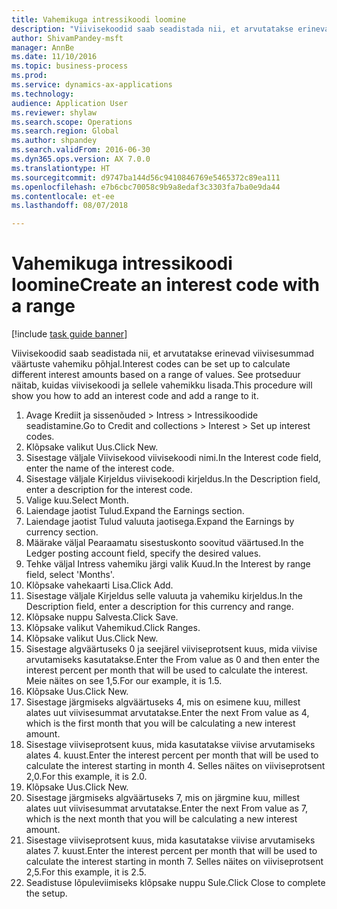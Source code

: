 ```yaml
--- 
title: Vahemikuga intressikoodi loomine
description: "Viivisekoodid saab seadistada nii, et arvutatakse erinevad viivisesummad väärtuste vahemiku põhjal."
author: ShivamPandey-msft
manager: AnnBe
ms.date: 11/10/2016
ms.topic: business-process
ms.prod: 
ms.service: dynamics-ax-applications
ms.technology: 
audience: Application User
ms.reviewer: shylaw
ms.search.scope: Operations
ms.search.region: Global
ms.author: shpandey
ms.search.validFrom: 2016-06-30
ms.dyn365.ops.version: AX 7.0.0
ms.translationtype: HT
ms.sourcegitcommit: d9747ba144d56c9410846769e5465372c89ea111
ms.openlocfilehash: e7b6cbc70058c9b9a8edaf3c3303fa7ba0e9da44
ms.contentlocale: et-ee
ms.lasthandoff: 08/07/2018

---
```

# <a name="create-an-interest-code-with-a-range"></a><span data-ttu-id="2c12d-103">Vahemikuga intressikoodi loomine</span><span class="sxs-lookup"><span data-stu-id="2c12d-103">Create an interest code with a range</span></span>

[!include [task guide banner](../../includes/task-guide-banner.md)]

<span data-ttu-id="2c12d-104">Viivisekoodid saab seadistada nii, et arvutatakse erinevad viivisesummad väärtuste vahemiku põhjal.</span><span class="sxs-lookup"><span data-stu-id="2c12d-104">Interest codes can be set up to calculate different interest amounts based on a range of values.</span></span> <span data-ttu-id="2c12d-105">See protseduur näitab, kuidas viivisekoodi ja sellele vahemikku lisada.</span><span class="sxs-lookup"><span data-stu-id="2c12d-105">This procedure will show you how to add an interest code and add a range to it.</span></span>

1. <span data-ttu-id="2c12d-106">Avage Krediit ja sissenõuded > Intress > Intressikoodide seadistamine.</span><span class="sxs-lookup"><span data-stu-id="2c12d-106">Go to Credit and collections > Interest > Set up interest codes.</span></span>
2. <span data-ttu-id="2c12d-107">Klõpsake valikut Uus.</span><span class="sxs-lookup"><span data-stu-id="2c12d-107">Click New.</span></span>
3. <span data-ttu-id="2c12d-108">Sisestage väljale Viivisekood viivisekoodi nimi.</span><span class="sxs-lookup"><span data-stu-id="2c12d-108">In the Interest code field, enter the name of the interest code.</span></span>
4. <span data-ttu-id="2c12d-109">Sisestage väljale Kirjeldus viivisekoodi kirjeldus.</span><span class="sxs-lookup"><span data-stu-id="2c12d-109">In the Description field, enter a description for the interest code.</span></span>
5. <span data-ttu-id="2c12d-110">Valige kuu.</span><span class="sxs-lookup"><span data-stu-id="2c12d-110">Select Month.</span></span>
6. <span data-ttu-id="2c12d-111">Laiendage jaotist Tulud.</span><span class="sxs-lookup"><span data-stu-id="2c12d-111">Expand the Earnings section.</span></span>
7. <span data-ttu-id="2c12d-112">Laiendage jaotist Tulud valuuta jaotisega.</span><span class="sxs-lookup"><span data-stu-id="2c12d-112">Expand the Earnings by currency section.</span></span>
8. <span data-ttu-id="2c12d-113">Määrake väljal Pearaamatu sisestuskonto soovitud väärtused.</span><span class="sxs-lookup"><span data-stu-id="2c12d-113">In the Ledger posting account field, specify the desired values.</span></span>
9. <span data-ttu-id="2c12d-114">Tehke väljal Intress vahemiku järgi valik Kuud.</span><span class="sxs-lookup"><span data-stu-id="2c12d-114">In the Interest by range field, select 'Months'.</span></span>
10. <span data-ttu-id="2c12d-115">Klõpsake vahekaarti Lisa.</span><span class="sxs-lookup"><span data-stu-id="2c12d-115">Click Add.</span></span>
11. <span data-ttu-id="2c12d-116">Sisestage väljale Kirjeldus selle valuuta ja vahemiku kirjeldus.</span><span class="sxs-lookup"><span data-stu-id="2c12d-116">In the Description field, enter a description for this currency and range.</span></span>
12. <span data-ttu-id="2c12d-117">Klõpsake nuppu Salvesta.</span><span class="sxs-lookup"><span data-stu-id="2c12d-117">Click Save.</span></span>
13. <span data-ttu-id="2c12d-118">Klõpsake valikut Vahemikud.</span><span class="sxs-lookup"><span data-stu-id="2c12d-118">Click Ranges.</span></span>
14. <span data-ttu-id="2c12d-119">Klõpsake valikut Uus.</span><span class="sxs-lookup"><span data-stu-id="2c12d-119">Click New.</span></span>
15. <span data-ttu-id="2c12d-120">Sisestage algväärtuseks 0 ja seejärel viiviseprotsent kuus, mida viivise arvutamiseks kasutatakse.</span><span class="sxs-lookup"><span data-stu-id="2c12d-120">Enter the From value as 0 and then enter the interest percent per month that will be used to calculate the interest.</span></span> <span data-ttu-id="2c12d-121">Meie näites on see 1,5.</span><span class="sxs-lookup"><span data-stu-id="2c12d-121">For our example, it is 1.5.</span></span>
16. <span data-ttu-id="2c12d-122">Klõpsake Uus.</span><span class="sxs-lookup"><span data-stu-id="2c12d-122">Click New.</span></span>
17. <span data-ttu-id="2c12d-123">Sisestage järgmiseks algväärtuseks 4, mis on esimene kuu, millest alates uut viivisesummat arvutatakse.</span><span class="sxs-lookup"><span data-stu-id="2c12d-123">Enter the next From value as 4, which is the first month that you will be calculating a new interest amount.</span></span>
18. <span data-ttu-id="2c12d-124">Sisestage viiviseprotsent kuus, mida kasutatakse viivise arvutamiseks alates 4. kuust.</span><span class="sxs-lookup"><span data-stu-id="2c12d-124">Enter the interest percent per month that will be used to calculate the interest starting in month 4.</span></span> <span data-ttu-id="2c12d-125">Selles näites on viiviseprotsent 2,0.</span><span class="sxs-lookup"><span data-stu-id="2c12d-125">For this example, it is 2.0.</span></span>
19. <span data-ttu-id="2c12d-126">Klõpsake Uus.</span><span class="sxs-lookup"><span data-stu-id="2c12d-126">Click New.</span></span>
20. <span data-ttu-id="2c12d-127">Sisestage järgmiseks algväärtuseks 7, mis on järgmine kuu, millest alates uut viivisesummat arvutatakse.</span><span class="sxs-lookup"><span data-stu-id="2c12d-127">Enter the next From value as 7, which is the next month that you will be calculating a new interest amount.</span></span>
21. <span data-ttu-id="2c12d-128">Sisestage viiviseprotsent kuus, mida kasutatakse viivise arvutamiseks alates 7. kuust.</span><span class="sxs-lookup"><span data-stu-id="2c12d-128">Enter the interest percent per month that will be used to calculate the interest starting in month 7.</span></span> <span data-ttu-id="2c12d-129">Selles näites on viiviseprotsent 2,5.</span><span class="sxs-lookup"><span data-stu-id="2c12d-129">For this example, it is 2.5.</span></span>
22. <span data-ttu-id="2c12d-130">Seadistuse lõpuleviimiseks klõpsake nuppu Sule.</span><span class="sxs-lookup"><span data-stu-id="2c12d-130">Click Close to complete the setup.</span></span>



